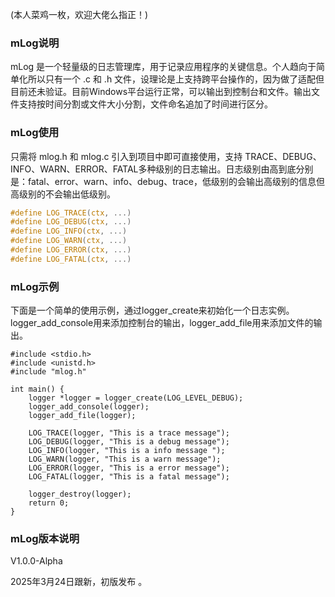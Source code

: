 
(本人菜鸡一枚，欢迎大佬么指正！)

### mLog说明

mLog 是一个轻量级的日志管理库，用于记录应用程序的关键信息。个人趋向于简单化所以只有一个 .c 和 .h 文件，设理论是上支持跨平台操作的，因为做了适配但目前还未验证。目前Windows平台运行正常，可以输出到控制台和文件。输出文件支持按时间分割或文件大小分割，文件命名追加了时间进行区分。


### mLog使用

只需将 mlog.h 和 mlog.c 引入到项目中即可直接使用，支持 TRACE、DEBUG、INFO、WARN、ERROR、FATAL多种级别的日志输出。日志级别由高到底分别是：fatal、error、warn、info、debug、trace，低级别的会输出高级别的信息但高级别的不会输出低级别。

```c
#define LOG_TRACE(ctx, ...) 
#define LOG_DEBUG(ctx, ...) 
#define LOG_INFO(ctx, ...)  
#define LOG_WARN(ctx, ...)  
#define LOG_ERROR(ctx, ...)
#define LOG_FATAL(ctx, ...) 
```



### mLog示例

下面是一个简单的使用示例，通过logger_create来初始化一个日志实例。logger_add_console用来添加控制台的输出，logger_add_file用来添加文件的输出。

```
#include <stdio.h>
#include <unistd.h>
#include "mlog.h"

int main() {
    logger *logger = logger_create(LOG_LEVEL_DEBUG);
    logger_add_console(logger);
    logger_add_file(logger);
    
    LOG_TRACE(logger, "This is a trace message");
    LOG_DEBUG(logger, "This is a debug message");
    LOG_INFO(logger, "This is a info message ");
    LOG_WARN(logger, "This is a warn message");
    LOG_ERROR(logger, "This is a error message");
    LOG_FATAL(logger, "This is a fatal message");
    
    logger_destroy(logger);
    return 0;
}
```



### mLog版本说明



V1.0.0-Alpha

2025年3月24日跟新，初版发布 。

